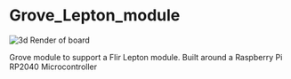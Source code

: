 # Grove_Lepton_module

![3d Render of board](https://github.com/steamfoundry/Grove_Lepton_module/blob/33268159028530b19c0c6492229764d1027ac500/Screenshot%202022-10-03%20143514.jpg)

Grove module to support a Flir Lepton module.   Built around a Raspberry Pi RP2040 Microcontroller

